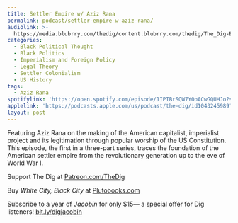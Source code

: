 ```yaml
---
title: Settler Empire w/ Aziz Rana
permalink: podcast/settler-empire-w-aziz-rana/
audiolink: >-
  https://media.blubrry.com/thedig/content.blubrry.com/thedig/The_Dig-EP_483-Rana.mp3
categories:
  - Black Political Thought
  - Black Politics
  - Imperialism and Foreign Policy
  - Legal Theory
  - Settler Colonialism
  - US History
tags:
  - Aziz Rana
spotifylink: 'https://open.spotify.com/episode/1IPIBrSQW7Y0oACwGQUHJo?si=b3a32e0a8e6c458b'
applelink: 'https://podcasts.apple.com/us/podcast/the-dig/id1043245989?i=1000703072381'
layout: post
---
```


Featuring Aziz Rana on the making of the American capitalist, imperialist project and its legitimation through popular worship of the US Constitution. This episode, the first in a three-part series, traces the foundation of the American settler empire from the revolutionary generation up to the eve of World War I.

Support The Dig at [Patreon.com/TheDig](http://patreon.com/TheDig)

Buy *White City, Black City* at [Plutobooks.com](http://plutobooks.com)

Subscribe to a year of *Jacobin* for only $15— a special offer for Dig listeners! [bit.ly/digjacobin](http://bit.ly/digjacobin)
